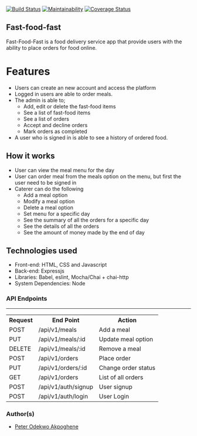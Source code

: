 [![Build Status](https://travis-ci.org/pitaz/fast-food-fast.svg?branch=develop)](https://travis-ci.org/pitaz/fast-food-fast)
[![Maintainability](https://api.codeclimate.com/v1/badges/c69084a3494d3e2a376b/maintainability)](https://codeclimate.com/github/pitaz/fast-food-fast/maintainability)
[![Coverage Status](https://coveralls.io/repos/github/pitaz/fast-food-fast/badge.svg)](https://coveralls.io/github/pitaz/fast-food-fast)

## Fast-food-fast
Fast-Food-Fast is a food delivery service app that provide users with the ability to place orders for food online.

# Features
* Users can create an new account and access the platform
* Logged in users are able to order meals.
* The admin is able to; 
    * Add, edit or delete the fast-food items
    * See a list of fast-food items
    * See a list of orders
    * Accept and decline orders
    * Mark orders as completed
* A user who is signed in is able to see a history of ordered food.


## How it works
* User can view the meal menu for the day
* User can order meal from the meals option on the menu, but first the user need to be signed in
* Caterer can do the following
    * Add a meal option
    * Modify a meal option
    * Delete a meal option
    * Set menu for a specific day
    * See the summary of all the orders for a specific day
    * See the details of all the orders
    * See the amount of money made by the end of day


## Technologies used

* Front-end: HTML, CSS and Javascript
* Back-end: Expressjs
* Libraries: Babel, eslint, Mocha/Chai + chai-http
* System Dependencies: Node


<h3>API Endpoints</h3>
<hr>
<table>
  <tr>
      <th>Request</th>
      <th>End Point</th>
      <th>Action</th>
  </tr>
    <tr>
      <td>POST</td>
      <td>/api/v1/meals</td>
      <td>Add a meal</td>
  </tr>
  <tr>
    <td>PUT</td>
    <td>/api/v1/meals/:id</td>
    <td>Update meal option</td>
  </tr>
  <tr>
    <td>DELETE</td>
    <td>/api/v1/meals/:id</td>
    <td>Remove a meal</td>
  </tr>

  <tr>
    <td>POST</td>
    <td>/api/v1/orders</td>
    <td>Place order</td>
  </tr>
  <tr>
    <td>PUT</td>
    <td>/api/v1/orders/:id</td>
    <td>Change order status</td>
  </tr>
  <tr>
    <td>GET</td>
    <td>/api/v1/orders</td>
    <td>List of all orders</td>
  </tr>
  <tr>
    <td>POST</td>
    <td>/api/v1/auth/signup</td>
    <td>User signup</td>
  </tr>
  <tr>
    <td>POST</td>
    <td>/api/v1/auth/login</td>
    <td>User Login</td>
  </tr>
</table>

### Author(s)

* [Peter Odekwo Akpoghene](https://github.com/pitaz)